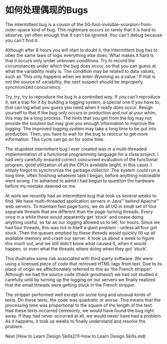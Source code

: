 # 如何处理偶现的Bugs


The intermittent bug is a cousin of the 50-foot-invisible-scorpion-from-outer-space kind of bug. This nightmare occurs so rarely that it is hard to observe, yet often enough that it can't be ignored. You can't debug because you can't find it.

Although after 8 hours you will start to doubt it, the intermittent bug has to obey the same laws of logic everything else does. What makes it hard is that it occurs only under unknown conditions. Try to record the circumstances under which the bug does occur, so that you can guess at what the variability really is. The condition may be related to data values, such as ‘This only happens when we enter *Wyoming* as a value.’ If that is not the source of variability, the next suspect should be improperly synchronized concurrency.

Try, try, try to reproduce the bug in a controlled way. If you can't reproduce it, set a trap for it by building a logging system, a special one if you have to, that can log what you guess you need when it really does occur. Resign yourself to that if the bug only occurs in production and not at your whim, this may be a long process. The hints that you get from the log may not provide the solution but may give you enough information to improve the logging. The improved logging system may take a long time to be put into production. Then, you have to wait for the bug to reoccur to get more information. This cycle can go on for some time.

The stupidest intermittent bug I ever created was in a multi-threaded implementation of a functional programming language for a class project. I had very carefully ensured correct concurrent evaluation of the functional program, good utilization of all the CPUs available (eight, in this case). I simply forgot to synchronize the garbage collector. The system could run a long time, often finishing whatever task I began, before anything noticeable went wrong. I'm ashamed to admit I had begun to question the hardware before my mistake dawned on me.

At work we recently had an intermittent bug that took us several weeks to find. We have multi-threaded application servers in Java™ behind Apache™ web servers. To maintain fast page turns, we do all I/O in small set of four separate threads that are different than the page-turning threads. Every once in a while these would apparently get ‘stuck’ and cease doing anything useful, so far as our logging allowed us to tell, for hours. Since we had four threads, this was not in itself a giant problem - unless all four got stuck. Then the queues emptied by these threads would quickly fill up all available memory and crash our server. It took us about a week to figure this much out, and we still didn't know what caused it, when it would happen, or even what the threads where doing when they got ‘stuck’.

This illustrates some risk associated with third-party software. We were using a licensed piece of code that removed HTML tags from text. Due to its place of origin we affectionately referred to this as ‘the French stripper‘. Although we had the source code (thank goodness!) we had not studied it carefully until by turning up the logging on our servers we finally realized that the email threads were getting stuck in the French stripper.

The stripper performed well except on some long and unusual kinds of texts. On these texts, the code was quadratic or worse. This means that the processing time was proportional to the square of the length of the text. Had these texts occurred commonly, we would have found the bug right away. If they had never occurred at all, we would never have had a problem. As it happens, it took us weeks to finally understand and resolve the problem.

Next [How to Learn Design Skills](11-How to Learn Design Skills.md)
